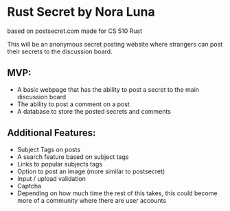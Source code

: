# Rust Secret by Nora Luna
based on postsecret.com
made for CS 510 Rust

This will be an anonymous secret posting website where strangers can post their secrets to the discussion board.

## MVP: 
- A basic webpage that has the ability to post a secret to the main discussion board
- The ability to post a comment on a post
- A database to store the posted secrets and comments

## Additional Features:
- Subject Tags on posts 
- A search feature based on subject tags
- Links to popular subjects tags
- Option to post an image (more similar to postsecret)
- Input / upload validation
- Captcha 
- Depending on how much time the rest of this takes, this could become more of a community where there are user accounts